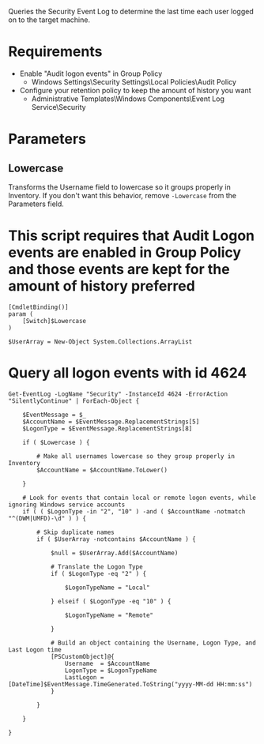 
Queries the Security Event Log to determine the last time each user logged on to the target machine.

# Requirements

* Enable "Audit logon events" in Group Policy
  * Windows Settings\Security Settings\Local Policies\Audit Policy
* Configure your retention policy to keep the amount of history you want
  * Administrative Templates\Windows Components\Event Log Service\Security

# Parameters

## Lowercase

Transforms the Username field to lowercase so it groups properly in Inventory. If you don't want this behavior, remove `-Lowercase` from the Parameters field.


# This script requires that Audit Logon events are enabled in Group Policy and those events are kept for the amount of history preferred

	[CmdletBinding()]
	param (
		[Switch]$Lowercase
	)

	$UserArray = New-Object System.Collections.ArrayList

# Query all logon events with id 4624 
	Get-EventLog -LogName "Security" -InstanceId 4624 -ErrorAction "SilentlyContinue" | ForEach-Object {

		$EventMessage = $_
		$AccountName = $EventMessage.ReplacementStrings[5]
		$LogonType = $EventMessage.ReplacementStrings[8]

		if ( $Lowercase ) {

			# Make all usernames lowercase so they group properly in Inventory
			$AccountName = $AccountName.ToLower()

		}

		# Look for events that contain local or remote logon events, while ignoring Windows service accounts
		if ( ( $LogonType -in "2", "10" ) -and ( $AccountName -notmatch "^(DWM|UMFD)-\d" ) ) {
		
			# Skip duplicate names
			if ( $UserArray -notcontains $AccountName ) {

				$null = $UserArray.Add($AccountName)
				
				# Translate the Logon Type
				if ( $LogonType -eq "2" ) {

					$LogonTypeName = "Local"

				} elseif ( $LogonType -eq "10" ) {

					$LogonTypeName = "Remote"

				}

				# Build an object containing the Username, Logon Type, and Last Logon time
				[PSCustomObject]@{
					Username  = $AccountName
					LogonType = $LogonTypeName
					LastLogon = [DateTime]$EventMessage.TimeGenerated.ToString("yyyy-MM-dd HH:mm:ss")
				}  

			}

		}

	}